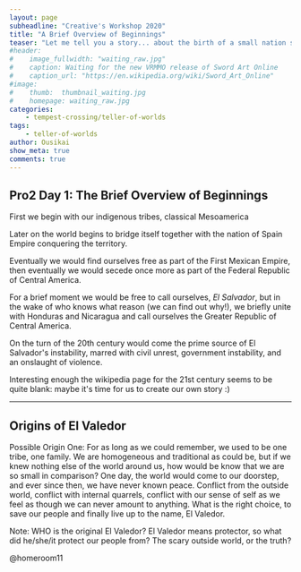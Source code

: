```yaml
---
layout: page
subheadline: "Creative's Workshop 2020"
title: "A Brief Overview of Beginnings"
teaser: "Let me tell you a story... about the birth of a small nation soon to be named El Salvador..."
#header:
#    image_fullwidth: "waiting_raw.jpg"
#    caption: Waiting for the new VRMMO release of Sword Art Online
#    caption_url: "https://en.wikipedia.org/wiki/Sword_Art_Online"
#image:
#    thumb:  thumbnail_waiting.jpg
#    homepage: waiting_raw.jpg
categories:
    - tempest-crossing/teller-of-worlds
tags:
    - teller-of-worlds
author: Ousikai
show_meta: true
comments: true
---
```

## Pro2 Day 1: The Brief Overview of Beginnings
First we begin with our indigenous tribes, classical Mesoamerica

Later on the world begins to bridge itself together with the nation of Spain Empire conquering the territory.

Eventually we would find ourselves free as part of the First Mexican Empire, then eventually we would secede once more as part of the Federal Republic of Central America.

For a brief moment we would be free to call ourselves, *El Salvador*, but in the wake of who knows what reason (we can find out why!), we briefly unite with Honduras and Nicaragua and call ourselves the Greater Republic of Central America. 

On the turn of the 20th century would come the prime source of El Salvador's instability, marred with civil unrest, government instability, and an onslaught of violence.

Interesting enough the wikipedia page for the 21st century seems to be quite blank: maybe it's time for us to create our own story :) 

------
## Origins of El Valedor

Possible Origin One: For as long as we could remember, we used to be one tribe, one family. We are homogeneous and traditional as could be, but if we knew nothing else of the world around us, how would be know that we are so small in comparison? One day, the world would come to our doorstep, and ever since then, we have never known peace. Conflict from the outside world, conflict with internal quarrels, conflict with our sense of self as we feel as though we can never amount to anything. What is the right choice, to save our people and finally live up to the name, El Valedor.

Note: WHO is the original El Valedor? El Valedor means protector, so what did he/she/it protect our people from? The scary outside world, or the truth?

@homeroom11
